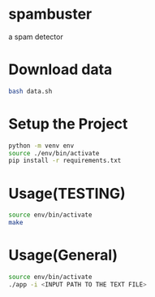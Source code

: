 # spambuster
a spam detector 


# Download data
```sh
bash data.sh
```

# Setup the Project
```sh
python -m venv env
source ./env/bin/activate
pip install -r requirements.txt
```

# Usage(TESTING)
```sh
source env/bin/activate
make
```

# Usage(General)
```sh
source env/bin/activate
./app -i <INPUT PATH TO THE TEXT FILE>
```
